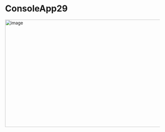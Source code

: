 # ConsoleApp29
<img width="579" height="349" alt="image" src="https://github.com/user-attachments/assets/ab4417ca-b5bb-482e-9f84-987f0d2a9a8c" />
